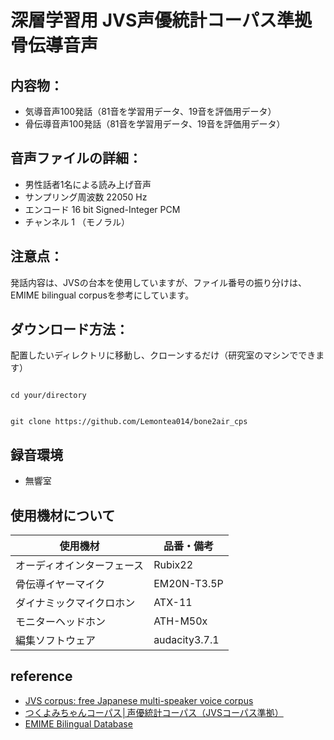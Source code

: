 # 深層学習用 JVS声優統計コーパス準拠 骨伝導音声
## 内容物：
- 気導音声100発話（81音を学習用データ、19音を評価用データ）
- 骨伝導音声100発話（81音を学習用データ、19音を評価用データ）
## 音声ファイルの詳細：
- 男性話者1名による読み上げ音声
- サンプリング周波数 22050 Hz
- エンコード         16 bit Signed-Integer PCM
- チャンネル         1 （モノラル）
## 注意点：
発話内容は、JVSの台本を使用していますが、ファイル番号の振り分けは、
EMIME bilingual corpusを参考にしています。
## ダウンロード方法：
配置したいディレクトリに移動し、クローンするだけ（研究室のマシンでできます）
```

cd your/directory

```
```

git clone https://github.com/Lemontea014/bone2air_cps

```
## 録音環境
- 無響室
## 使用機材について
| 使用機材  | 品番・備考 |
| ------------- | ------------- |
| オーディオインターフェース  | Rubix22  |
| 骨伝導イヤーマイク  | EM20N-T3.5P  |
| ダイナミックマイクロホン  | ATX-11  |
| モニターヘッドホン  | ATH-M50x  |
| 編集ソフトウェア  | audacity3.7.1  |

## reference
- [JVS corpus: free Japanese multi-speaker voice corpus](https://www.google.com/url?q=https%3A%2F%2Farxiv.org%2Fabs%2F1908.06248&sa=D&sntz=1&usg=AOvVaw2j6j5_3wH7e6tdC9PCMQ8z)
- [つくよみちゃんコーパス│声優統計コーパス（JVSコーパス準拠）](https://tyc.rei-yumesaki.net/material/corpus/)
- [EMIME Bilingual Database](http://www.emime.org/participate/emime-bilingual-database.html)
